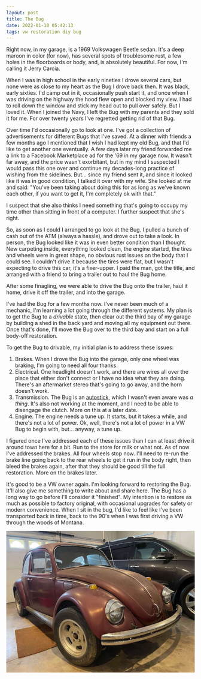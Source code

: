 ```yaml
---
layout: post
title: The Bug
date: 2022-01-10 05:42:13
tags: vw restoration diy bug
---
```


Right now, in my garage, is a 1969 Volkswagen Beetle sedan. It's a deep maroon in color (for now), has several spots of troublesome rust, a few holes in the floorboards or body, and, is absolutely beautiful. For now, I'm calling it Jerry Carcia. 

When I was in high school in the early nineties I drove several cars, but none were as close to my heart as the Bug I drove back then. It was black, early sixties. I'd camp out in it, occasionally push start it, and once when I was driving on the highway the hood flew open and blocked my view. I had to roll down the window and stick my head out to pull over safely. But I loved it. When I joined the Navy, I left the Bug with my parents and they sold it for me. For over twenty years I've regretted getting rid of that Bug.

Over time I'd occasionally go to look at one. I've got a collection of advertisements for different Bugs that I've saved. At a dinner with friends a few months ago I mentioned that I wish I had kept my old Bug, and that I'd like to get another one eventually. A few days later my friend forwarded me a link to a Facebook Marketplace ad for the '69 in my garage now. It wasn't far away, and the price wasn't exorbitant, but in my mind I suspected I would pass this one over and continue my decades-long practice of wishing from the sidelines. But… since my friend sent it, and since it looked like it was in good condition, I talked it over with my wife. She looked at me and said: "You've been taking about doing this for as long as we've known each other, if you want to get it, I'm completely ok with that." 

I suspect that she also thinks I need something that's going to occupy my time other than sitting in front of a computer. I further suspect that she's right. 

So, as soon as I could I arranged to go look at the Bug. I pulled a bunch of cash out of the ATM (always a hassle), and drove out to take a look. In person, the Bug looked like it was in even better condition than I thought. New carpeting inside, everything looked clean, the engine started, the tires and wheels were in great shape, no obvious rust issues on the body that I could see. I couldn't drive it because the tires were flat, but I wasn't expecting to drive this car, it's a fixer-upper. I paid the man, got the title, and arranged with a friend to bring a trailer out to haul the Bug home. 

After some finagling, we were able to drive the Bug onto the trailer, haul it home, drive it off the trailer, and into the garage. 

I've had the Bug for a few months now. I've never been much of a mechanic, I'm learning a lot going through the different systems. My plan is to get the Bug to a *drivable* state, then clear out the third bay of my garage by building a shed in the back yard and moving all my equipment out there. Once that's done, I'll move the Bug over to the third bay and start on a full body-off restoration. 

To get the Bug to drivable, my initial plan is to address these issues:

1. Brakes. When I drove the Bug into the garage, only one wheel was braking, I'm going to need all four thanks.
2. Electrical. One headlight doesn't work, and there are wires all over the place that either don't connect or I have no idea what they are doing. There's an aftermarket stereo that's going to go away, and the horn doesn't work.
3. Transmission. The Bug is an [autostick](https://en.wikipedia.org/wiki/Autostick), which I wasn't even aware was *a thing*. It's also not working at the moment, and I need to be able to disengage the clutch. More on this at a later date.
4. Engine. The engine needs a tune up. It starts, but it takes a while, and there's not a lot of power. Ok, well, there's not a lot of power in a VW Bug to begin with, but… anyway, a tune up. 

I figured once I've addressed each of these issues than I can at least drive it around town here for a bit. Run to the store for milk or what not. As of now I've addressed the brakes. All four wheels stop now. I'll need to re-run the brake line going back to the rear wheels to get it run in the body right, then bleed the brakes again, after that they should be good till the full restoration. More on the brakes later. 

It's good to be a VW owner again. I'm looking forward to restoring the Bug. It'll also give me something to write about and share here. The Bug has a long way to go before I'll consider it "finished". My intention is to restore as much as possible to factory original, with occasional upgrades for safety or modern convenience. When I sit in the bug, I'd like to feel like I've been transported back in time, back to the 90's when I was first driving a VW through the woods of Montana. 

<img src="/media/thebug.jpeg" />
